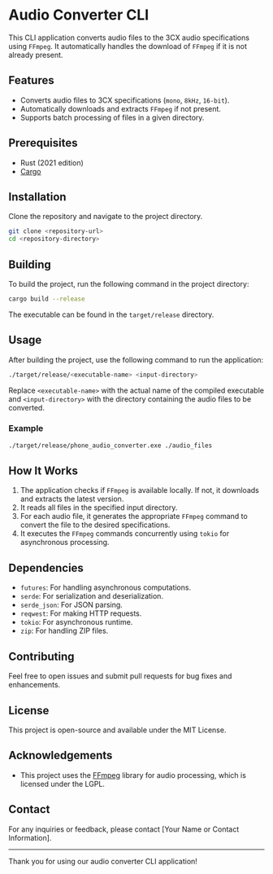 # Audio Converter CLI

This CLI application converts audio files to the 3CX audio specifications using `FFmpeg`. It automatically handles the download of `FFmpeg` if it is not already present.

## Features

- Converts audio files to 3CX specifications (`mono`, `8kHz`, `16-bit`).
- Automatically downloads and extracts `FFmpeg` if not present.
- Supports batch processing of files in a given directory.

## Prerequisites

- Rust (2021 edition)
- [Cargo](https://doc.rust-lang.org/cargo/getting-started/installation.html)

## Installation

Clone the repository and navigate to the project directory.

```sh
git clone <repository-url>
cd <repository-directory>
```

## Building

To build the project, run the following command in the project directory:

```sh
cargo build --release
```

The executable can be found in the `target/release` directory.

## Usage

After building the project, use the following command to run the application:

```sh
./target/release/<executable-name> <input-directory>
```

Replace `<executable-name>` with the actual name of the compiled executable and `<input-directory>` with the directory containing the audio files to be converted.

### Example

```sh
./target/release/phone_audio_converter.exe ./audio_files
```

## How It Works

1. The application checks if `FFmpeg` is available locally. If not, it downloads and extracts the latest version.
2. It reads all files in the specified input directory.
3. For each audio file, it generates the appropriate `FFmpeg` command to convert the file to the desired specifications.
4. It executes the `FFmpeg` commands concurrently using `tokio` for asynchronous processing.

## Dependencies

- `futures`: For handling asynchronous computations.
- `serde`: For serialization and deserialization.
- `serde_json`: For JSON parsing.
- `reqwest`: For making HTTP requests.
- `tokio`: For asynchronous runtime.
- `zip`: For handling ZIP files.

## Contributing

Feel free to open issues and submit pull requests for bug fixes and enhancements.

## License

This project is open-source and available under the MIT License.

## Acknowledgements

- This project uses the [FFmpeg](https://ffmpeg.org/) library for audio processing, which is licensed under the LGPL.

## Contact

For any inquiries or feedback, please contact [Your Name or Contact Information].

---

Thank you for using our audio converter CLI application!

